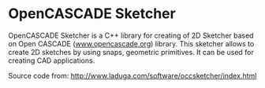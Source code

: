 OpenCASCADE Sketcher
====================

OpenCASCADE Sketcher is a C++ library for creating of 2D Sketcher based on Open CASCADE (www.opencascade.org) library. 
This sketcher allows to create 2D sketches by using snaps, geometric primitives. It can be used for creating CAD applications.

Source code from:
http://www.laduga.com/software/occsketcher/index.html
